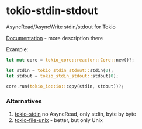 # tokio-stdin-stdout
AsyncRead/AsyncWrite stdin/stdout for Tokio

[Documentation](https://docs.rs/tokio-stdin-stdout) - more description there

Example:

```rust
let mut core = tokio_core::reactor::Core::new()?;

let stdin = tokio_stdin_stdout::stdin(0);
let stdout = tokio_stdin_stdout::stdout(0);

core.run(tokio_io::io::copy(stdin, stdout))?;

```

### Alternatives

1. [tokio-stdin](https://crates.io/crates/tokio-stdin) no AsyncRead, only stdin, byte by byte
2. [tokio-file-unix](https://crates.io/crates/tokio-file-unix) - better, but only Unix
